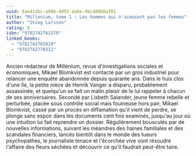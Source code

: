 ```yaml
---
uuid: 8ae41dbc-a99b-4d92-ae6e-4bcd89b0af81
title: "Millenium, tome 1 : Les hommes qui n'aimaient pas les femmes"
author: "Stieg Larsson"
rating: 9
isbn: "9782742761579"
linked_books:
  - "9782742765010"
  - "9782742770311"
---
```


Ancien rédacteur de Millénium, revue d'investigations sociales et économiques, Mikael Blomkvist est contacté par un gros industriel pour relancer une enquête abandonnée depuis quarante ans.
Dans le huis clos d'une île, la petite nièce de Henrik Vanger a disparu, probablement assassinée, et quelqu'un se fait un malin plaisir de le lui rappeler à chacun de ses anniversaires.
Secondé par Lisbeth Salander, jeune femme rebelle et perturbée, placée sous contrôle social mais fouineuse hors pair, Mikael Blomkvist, cassé par un procès en diffamation qu'il vient de perdre, se plonge sans espoir dans les documents cent fois examinés, jusqu'au jour où une intuition lui fait reprendre un dossier.
Régulièrement bousculés par de nouvelles informations, suivant les méandres des haines familiales et des scandales financiers, lancés bientôt dans le monde des tueurs psychopathes, le journaliste tenace et l'écorchée vive vont résoudre l'affaire des fleurs séchées et découvrir ce qu'il faudrait peut-être taire.